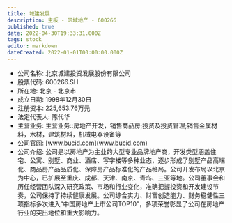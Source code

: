 ```yaml
---
title: 城建发展
description: 主板 - 区域地产 - 600266
published: true
date: 2022-04-30T19:33:31.000Z
tags: stock
editor: markdown
dateCreated: 2022-01-01T00:00:00.000Z
---
```


- 公司名称: 北京城建投资发展股份有限公司
- 股票代码: 600266.SH
- 所在地: 北京 - 北京市
- 成立日期: 1998年12月30日
- 注册资本: 225,653.76万元
- 法定代表人: 陈代华
- 主营业务: 主营业务::房地产开发，销售商品房;投资及投资管理;销售金属材料，木材，建筑材料，机械电器设备等
- 公司官网: [www.bucid.com](www.bucid.com)
- 公司介绍: 公司是以房地产为主业的大型专业品牌地产商，开发类型涵盖住宅、公寓、别墅、商业、酒店、写字楼等多种业态，逐步形成了别墅产品高端化、商品房产品品质化、保障房产品标准化的产品格局。公司开发布局以北京为中心，已扩展至重庆、成都、天津、南京、青岛、三亚等地。公司董事会和历任经营团队深入研究政策、市场和行业变化，准确把握投资和开发建设节奏，公司保持了持续健康发展。公司综合实力、财富创造能力、财务稳健性三项指标多次进入“中国房地产上市公司TOP10”，多项荣誉彰显了公司在房地产行业的突出地位和重大影响力。


